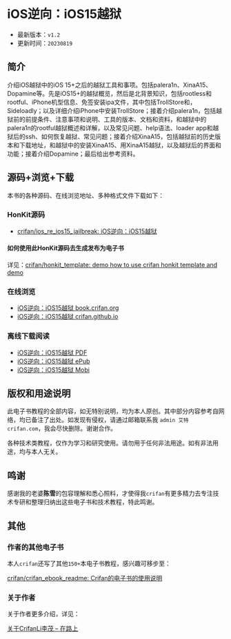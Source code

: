 # iOS逆向：iOS15越狱

* 最新版本：`v1.2`
* 更新时间：`20230819`

## 简介

介绍iOS越狱中的iOS 15+之后的越狱工具和事项。包括palera1n、XinaA15、Dopamine等。先是iOS15+的越狱概览，然后是北背景知识，包括rootless和rootful、iPhone机型信息、免签安装ipa文件，其中包括TrollStore和，Sideloadly；以及详细介绍iPhone中安装TrollStore；接着介绍palera1n，包括越狱前的前提条件、注意事项和说明、工具的版本、文档和资料，和越狱中的palera1n的rootful越狱概述和详解，以及常见问题、help语法、loader app和越狱后的ssh、如何恢复越狱、常见问题；接着介绍XinaA15，包括越狱前的历史版本和下载地址，和越狱中的安装XinaA15、用XinaA15越狱，以及越狱后的界面和功能；接着介绍Dopamine；最后给出参考资料。

## 源码+浏览+下载

本书的各种源码、在线浏览地址、多种格式文件下载如下：

### HonKit源码

* [crifan/ios_re_ios15_jailbreak: iOS逆向：iOS15越狱](https://github.com/crifan/ios_re_ios15_jailbreak)

#### 如何使用此HonKit源码去生成发布为电子书

详见：[crifan/honkit_template: demo how to use crifan honkit template and demo](https://github.com/crifan/honkit_template)

### 在线浏览

* [iOS逆向：iOS15越狱 book.crifan.org](https://book.crifan.org/books/ios_re_ios15_jailbreak/website/)
* [iOS逆向：iOS15越狱 crifan.github.io](https://crifan.github.io/ios_re_ios15_jailbreak/website/)

### 离线下载阅读

* [iOS逆向：iOS15越狱 PDF](https://book.crifan.org/books/ios_re_ios15_jailbreak/pdf/ios_re_ios15_jailbreak.pdf)
* [iOS逆向：iOS15越狱 ePub](https://book.crifan.org/books/ios_re_ios15_jailbreak/epub/ios_re_ios15_jailbreak.epub)
* [iOS逆向：iOS15越狱 Mobi](https://book.crifan.org/books/ios_re_ios15_jailbreak/mobi/ios_re_ios15_jailbreak.mobi)

## 版权和用途说明

此电子书教程的全部内容，如无特别说明，均为本人原创。其中部分内容参考自网络，均已备注了出处。如发现有侵权，请通过邮箱联系我 `admin 艾特 crifan.com`，我会尽快删除。谢谢合作。

各种技术类教程，仅作为学习和研究使用。请勿用于任何非法用途。如有非法用途，均与本人无关。

## 鸣谢

感谢我的老婆**陈雪**的包容理解和悉心照料，才使得我`crifan`有更多精力去专注技术专研和整理归纳出这些电子书和技术教程，特此鸣谢。

## 其他

### 作者的其他电子书

本人`crifan`还写了其他`150+`本电子书教程，感兴趣可移步至：

[crifan/crifan_ebook_readme: Crifan的电子书的使用说明](https://github.com/crifan/crifan_ebook_readme)

### 关于作者

关于作者更多介绍，详见：

[关于CrifanLi李茂 – 在路上](https://www.crifan.org/about/)

